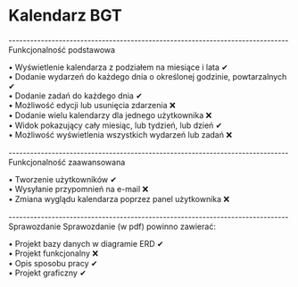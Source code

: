 
# Kalendarz BGT <br>
------------------------------------------------------------------------------<br> 
Funkcjonalność podstawowa <br>

• Wyświetlenie kalendarza z podziałem na miesiące i lata ✔<br>
• Dodanie wydarzeń do każdego dnia o określonej godzinie, powtarzalnych ✔<br>
• Dodanie zadań do każdego dnia ✔<br>
• Możliwość edycji lub usunięcia zdarzenia ❌<br>
• Dodanie wielu kalendarzy dla jednego użytkownika ❌<br>
• Widok pokazujący cały miesiąc, lub tydzień, lub dzień ✔ <br>
• Możliwość wyświetlenia wszystkich wydarzeń lub zadań ❌<br>

------------------------------------------------------------------------------<br> 
Funkcjonalność zaawansowana <br>

• Tworzenie użytkowników ✔ <br>
• Wysyłanie przypomnień na e-mail ❌<br>
• Zmiana wyglądu kalendarza poprzez panel użytkownika ❌<br>

------------------------------------------------------------------------------<br> 
Sprawozdanie Sprawozdanie (w pdf) powinno zawierać:<br> 

• Projekt bazy danych w diagramie ERD ✔ <br>
• Projekt funkcjonalny ❌<br>
• Opis sposobu pracy  ✔<br>
• Projekt graficzny ✔<br>

